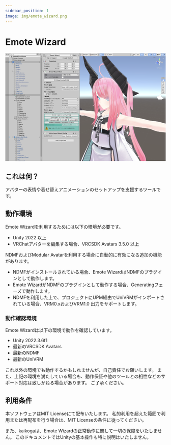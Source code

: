 ```yaml
---
sidebar_position: 1
image: img/emote_wizard.png
---
```


# Emote Wizard

![Emote Wizard](img/emote_wizard.png)

## これは何？

アバターの表情や着せ替えアニメーションのセットアップを支援するツールです。

## 動作環境

Emote Wizardを利用するためには以下の環境が必要です。

- Unity 2022 以上
- VRChatアバターを編集する場合、VRCSDK Avatars 3.5.0 以上

NDMFおよびModular Avatarを利用する場合に自動的に有効になる追加の機能があります。

- NDMFがインストールされている場合、Emote WizardはNDMFのプラグインとして動作します。
- Emote WizardがNDMFのプラグインとして動作する場合、Generatingフェーズで動作します。
- NDMFを利用した上で、プロジェクトにUPM経由でUniVRMがインポートされている場合、VRM0.xおよびVRM1.0 出力をサポートします。

### 動作確認環境

Emote Wizardは以下の環境で動作を確認しています。

- Unity 2022.3.6f1
- 最新のVRCSDK Avatars
- 最新のNDMF
- 最新のUniVRM

これ以外の環境でも動作するかもしれませんが、自己責任でお願いします。
また、上記の環境を満たしている場合も、動作保証や他のツールとの相性などのサポート対応は致しかねる場合があります。
ご了承ください。

## 利用条件

本ソフトウェアはMIT Licenseにて配布いたします。
私的利用を超えた範囲で利用または再配布を行う場合は、MIT Licenseの条件に従ってください。

また、kaikogaは、Emote Wizardの正常動作に関して一切の保障をいたしません。
このドキュメントではUnityの基本操作も特に説明はいたしません。
